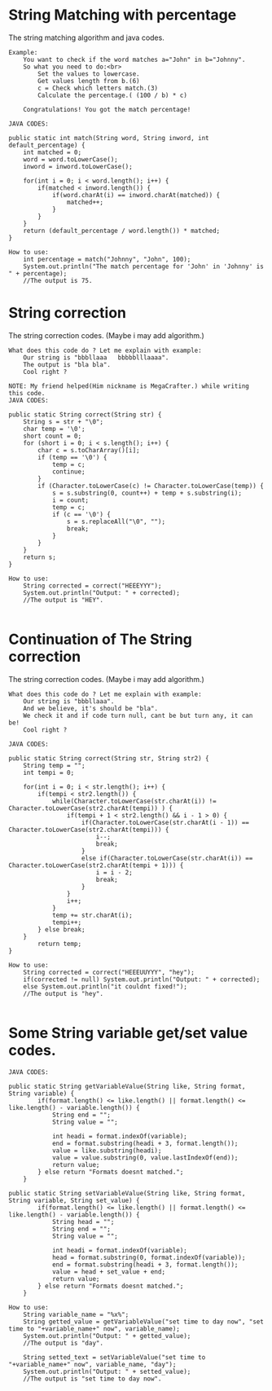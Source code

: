 # String Matching with percentage
The string matching algorithm and java codes.

	Example:
		You want to check if the word matches a="John" in b="Johnny".
		So what you need to do:<br>
			Set the values to lowercase.
			Get values length from b.(6)
			c = Check which letters match.(3)
			Calculate the percentage.( (100 / b) * c)
			
		Congratulations! You got the match percentage!

```
JAVA CODES:

public static int match(String word, String inword, int default_percentage) {
	int matched = 0;
	word = word.toLowerCase();
	inword = inword.toLowerCase();
	
	for(int i = 0; i < word.length(); i++) {
		if(matched < inword.length()) {
			if(word.charAt(i) == inword.charAt(matched)) {
				matched++;
			}
		}
	}
	return (default_percentage / word.length()) * matched;
}

How to use:
	int percentage = match("Johnny", "John", 100);
	System.out.println("The match percentage for 'John' in 'Johnny' is " + percentage);
	//The output is 75.
```

# String correction
The string correction codes. (Maybe i may add algorithm.)

	What does this code do ? Let me explain with example:
		Our string is "bbbllaaa   bbbbblllaaaa".
		The output is "bla bla".
		Cool right ?
		
```
NOTE: My friend helped(Him nickname is MegaCrafter.) while writing this code.
JAVA CODES:

public static String correct(String str) {
	String s = str + "\0";
	char temp = '\0';
	short count = 0;
	for (short i = 0; i < s.length(); i++) {
		char c = s.toCharArray()[i];
		if (temp == '\0') {
			temp = c;
			continue;
		}
		if (Character.toLowerCase(c) != Character.toLowerCase(temp)) {
			s = s.substring(0, count++) + temp + s.substring(i);
			i = count;
			temp = c;
			if (c == '\0') {
				s = s.replaceAll("\0", "");
				break;
			}
		}
	}
	return s;
}

How to use:
	String corrected = correct("HEEEYYY");
	System.out.println("Output: " + corrected);
	//The output is "HEY".
   
```

# Continuation of The String correction
The string correction codes. (Maybe i may add algorithm.)

	What does this code do ? Let me explain with example:
		Our string is "bbbllaaa".
		And we believe, it's should be "bla".
		We check it and if code turn null, cant be but turn any, it can be!
		Cool right ?
		
```
JAVA CODES:

public static String correct(String str, String str2) {
	String temp = "";
	int tempi = 0;
		
	for(int i = 0; i < str.length(); i++) {
		if(tempi < str2.length()) {
			while(Character.toLowerCase(str.charAt(i)) != Character.toLowerCase(str2.charAt(tempi)) ) {
				if(tempi + 1 < str2.length() && i - 1 > 0) {					
					if(Character.toLowerCase(str.charAt(i - 1)) == Character.toLowerCase(str2.charAt(tempi))) {
						i--;
						break;
					}
					else if(Character.toLowerCase(str.charAt(i)) == Character.toLowerCase(str2.charAt(tempi + 1))) {
						i = i - 2;
						break;
					}
				}
				i++;
			}
			temp += str.charAt(i);
			tempi++;
		} else break;		
	}
        return temp;
}

How to use:
	String corrected = correct("HEEEUUYYY", "hey");
	if(corrected != null) System.out.println("Output: " + corrected);
	else System.out.println("it couldnt fixed!");
	//The output is "hey".
   
```
# Some String variable get/set value codes.
```
JAVA CODES:

public static String getVariableValue(String like, String format, String variable) {
		if(format.length() <= like.length() || format.length() <= like.length() - variable.length()) {
			String end = "";
			String value = "";
			
			int headi = format.indexOf(variable);
			end = format.substring(headi + 3, format.length());
			value = like.substring(headi);
			value = value.substring(0, value.lastIndexOf(end));
			return value;
		} else return "Formats doesnt matched.";
	}

public static String setVariableValue(String like, String format, String variable, String set_value) {
		if(format.length() <= like.length() || format.length() <= like.length() - variable.length()) {
			String head = "";
			String end = "";
			String value = "";
			
			int headi = format.indexOf(variable);
			head = format.substring(0, format.indexOf(variable));
			end = format.substring(headi + 3, format.length());
			value = head + set_value + end;
			return value;
		} else return "Formats doesnt matched.";
	}
	
How to use:
	String variable_name = "%x%";
	String getted_value = getVariableValue("set time to day now", "set time to "+variable_name+" now", variable_name);
	System.out.println("Output: " + getted_value);
	//The output is "day".
	
	String setted_text = setVariableValue("set time to "+variable_name+" now", variable_name, "day");
	System.out.println("Output: " + setted_value);
	//The output is "set time to day now".
```

